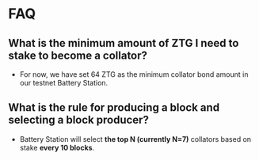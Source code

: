 # FAQ

## What is the minimum amount of ZTG I need to stake to become a collator?

- For now, we have set 64 ZTG as the minimum collator bond amount in our testnet Battery
  Station.

## What is the rule for producing a block and selecting a block producer?

- Battery Station will select **the top N (currently N=7)** collators based on
  stake **every 10 blocks**.
